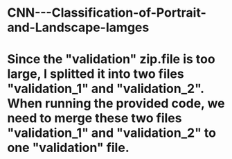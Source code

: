 # CNN---Classification-of-Portrait-and-Landscape-Iamges
# Since the "validation" zip.file is too large, I splitted it into two files "validation_1" and "validation_2". When running the provided code, we need to merge these two files "validation_1" and "validation_2" to one "validation" file. 
